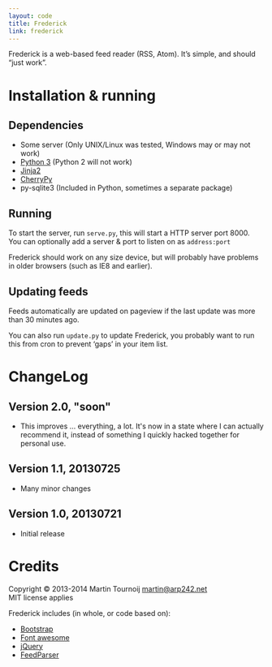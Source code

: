 ```yaml
---
layout: code
title: Frederick
link: frederick
---
```


Frederick is a web-based feed reader (RSS, Atom). It’s simple, and should “just
work”.


Installation & running
======================

Dependencies
------------
- Some server (Only UNIX/Linux was tested, Windows may or may not work)
- [Python 3](http://python.org/) (Python 2 will not work)
- [Jinja2](http://jinja.pocoo.org/docs/)
- [CherryPy](http://www.cherrypy.org/)
- py-sqlite3 (Included in Python, sometimes a separate package)


Running
-------
To start the server, run `serve.py`, this will start a HTTP server port 8000.
You can optionally add a server & port to listen on as `address:port`

Frederick should work on any size device, but will probably have problems in
older browsers (such as IE8 and earlier).


Updating feeds
--------------
Feeds automatically are updated on pageview if the last update was more than 30
minutes ago.

You can also run `update.py` to update Frederick, you probably want to run this
from cron to prevent ‘gaps’ in your item list.


ChangeLog
=========

Version 2.0, "soon"
---------------------
- This improves ... everything, a lot. It's now in a state where I can actually
  recommend it, instead of something I quickly hacked together for personal use.


Version 1.1, 20130725
--------------------
- Many minor changes

Version 1.0, 20130721
---------------------
- Initial release


Credits
=======
Copyright © 2013-2014 Martin Tournoij <martin@arp242.net>  
MIT license applies

Frederick includes (in whole, or code based on):

- [Bootstrap](http://getbootstrap.com/)
- [Font awesome](http://fortawesome.github.io/Font-Awesome/)
- [jQuery](http://jquery.com/)
- [FeedParser](https://code.google.com/p/feedparser/)
